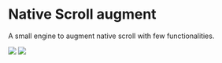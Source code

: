# Native Scroll augment
A small engine to augment native scroll with few functionalities.

<a href="https://codeclimate.com/github/iamvijaydev/native-scroll-augment/maintainability"><img src="https://api.codeclimate.com/v1/badges/a2cc06280bab4be9d957/maintainability" /></a> <a href="https://codeclimate.com/github/iamvijaydev/native-scroll-augment/test_coverage"><img src="https://api.codeclimate.com/v1/badges/a2cc06280bab4be9d957/test_coverage" /></a>
